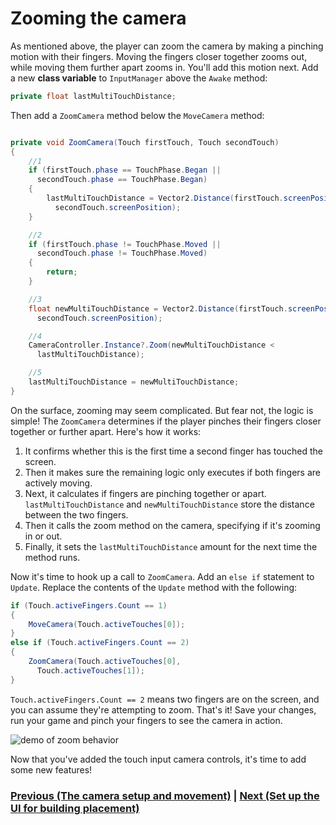 # Zooming the camera

As mentioned above, the player can zoom the camera by making a pinching motion with their fingers. Moving the fingers closer together zooms out, while moving them further apart zooms in. You'll add this motion next. Add a new **class variable** to `InputManager` above the `Awake` method:

``` csharp
private float lastMultiTouchDistance;
```

Then add a `ZoomCamera` method below the `MoveCamera` method:

``` csharp

private void ZoomCamera(Touch firstTouch, Touch secondTouch)
{
    //1
    if (firstTouch.phase == TouchPhase.Began || 
      secondTouch.phase == TouchPhase.Began)
    {
        lastMultiTouchDistance = Vector2.Distance(firstTouch.screenPosition, 
          secondTouch.screenPosition);
    }

    //2
    if (firstTouch.phase != TouchPhase.Moved || 
      secondTouch.phase != TouchPhase.Moved)
    {
        return;
    }

    //3
    float newMultiTouchDistance = Vector2.Distance(firstTouch.screenPosition, 
      secondTouch.screenPosition);

    //4
    CameraController.Instance?.Zoom(newMultiTouchDistance < 
      lastMultiTouchDistance);

    //5
    lastMultiTouchDistance = newMultiTouchDistance;
}
```

On the surface, zooming may seem complicated. But fear not, the logic is simple! The `ZoomCamera` determines if the player pinches their fingers closer together or further apart. Here's how it works:

1.  It confirms whether this is the first time a second finger has touched the screen.
2.  Then it makes sure the remaining logic only executes if both fingers are actively moving.
3.  Next, it calculates if fingers are pinching together or apart. `lastMultiTouchDistance` and `newMultiTouchDistance` store the distance between the two fingers.
4.  Then it calls the zoom method on the camera, specifying if it's zooming in or out.
5.  Finally, it sets the `lastMultiTouchDistance` amount for the next time the method runs.

Now it's time to hook up a call to `ZoomCamera`. Add an `else if` statement to `Update`. Replace the contents of the `Update` method with the following:

``` csharp
if (Touch.activeFingers.Count == 1)
{
    MoveCamera(Touch.activeTouches[0]);
}
else if (Touch.activeFingers.Count == 2)
{
    ZoomCamera(Touch.activeTouches[0], 
      Touch.activeTouches[1]);
}
```

`Touch.activeFingers.Count == 2` means two fingers are on the screen, and you can assume they're attempting to zoom. That's it! Save your changes, run your game and pinch your fingers to see the camera in action.

![demo of zoom behavior](../images/zoomDemo.gif)

Now that you've added the touch input camera controls, it's time to add some new features!

### [Previous (The camera setup and movement)](./pt-3-moving-the-camera.md)    |     [Next (Set up the UI for building placement)](./pt-5-setting-up-the-ui-for-building.md)